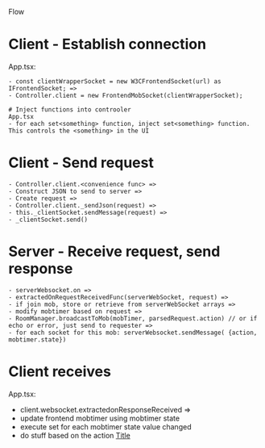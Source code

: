 Flow

# Client - Establish connection
App.tsx:

``` 
- const clientWrapperSocket = new W3CFrontendSocket(url) as IFrontendSocket; =>
- Controller.client = new FrontendMobSocket(clientWrapperSocket);

# Inject functions into controoler
App.tsx
- for each set<something> function, inject set<something> function.  This controls the <something> in the UI 
```

# Client - Send request
```
- Controller.client.<convenience func> =>
- Construct JSON to send to server =>
- Create request =>
- Controller.client._sendJson(request) => 
- this._clientSocket.sendMessage(request) => 
- _clientSocket.send()
```

# Server - Receive request, send response
```
- serverWebsocket.on => 
- extractedOnRequestReceivedFunc(serverWebSocket, request) => 
- if join mob, store or retrieve from serverWebSocket arrays =>
- modify mobtimer based on request =>
- RoomManager.broadcastToMob(mobTimer, parsedRequest.action) // or if echo or error, just send to requester => 
- for each socket for this mob: serverWebsocket.sendMessage( {action, mobtimer.state}) 
```

# Client receives
App.tsx:
- client.websocket.extractedonResponseReceived =>
- update frontend mobtimer using mobtimer state
- execute set<something> for each mobtimer state value changed
- do stuff based on the action
[Title](backlog.md)